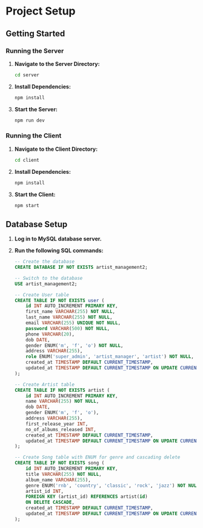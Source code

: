 # Project Setup

## Getting Started

### Running the Server

1. **Navigate to the Server Directory:**

    ```bash
    cd server
    ```

2. **Install Dependencies:**

    ```bash
    npm install
    ```

3. **Start the Server:**

    ```bash
    npm run dev
    ```

### Running the Client

1. **Navigate to the Client Directory:**

    ```bash
    cd client
    ```

2. **Install Dependencies:**

    ```bash
    npm install
    ```

3. **Start the Client:**

    ```bash
    npm start
    ```

## Database Setup

1. **Log in to MySQL database server.**

2. **Run the following SQL commands:**

    ```sql
    -- Create the database
    CREATE DATABASE IF NOT EXISTS artist_management2;

    -- Switch to the database
    USE artist_management2;

    -- Create User table
    CREATE TABLE IF NOT EXISTS user (
        id INT AUTO_INCREMENT PRIMARY KEY,
        first_name VARCHAR(255) NOT NULL,
        last_name VARCHAR(255) NOT NULL,
        email VARCHAR(255) UNIQUE NOT NULL,
        password VARCHAR(500) NOT NULL,
        phone VARCHAR(20),
        dob DATE,
        gender ENUM('m', 'f', 'o') NOT NULL,
        address VARCHAR(255),
        role ENUM('super_admin', 'artist_manager', 'artist') NOT NULL,
        created_at TIMESTAMP DEFAULT CURRENT_TIMESTAMP,
        updated_at TIMESTAMP DEFAULT CURRENT_TIMESTAMP ON UPDATE CURRENT_TIMESTAMP
    );

    -- Create Artist table
    CREATE TABLE IF NOT EXISTS artist (
        id INT AUTO_INCREMENT PRIMARY KEY,
        name VARCHAR(255) NOT NULL,
        dob DATE,
        gender ENUM('m', 'f', 'o'),
        address VARCHAR(255),
        first_release_year INT,
        no_of_albums_released INT,
        created_at TIMESTAMP DEFAULT CURRENT_TIMESTAMP,
        updated_at TIMESTAMP DEFAULT CURRENT_TIMESTAMP ON UPDATE CURRENT_TIMESTAMP
    );

    -- Create Song table with ENUM for genre and cascading delete
    CREATE TABLE IF NOT EXISTS song (
        id INT AUTO_INCREMENT PRIMARY KEY,
        title VARCHAR(255) NOT NULL,
        album_name VARCHAR(255),
        genre ENUM('rnb', 'country', 'classic', 'rock', 'jazz') NOT NULL,
        artist_id INT,
        FOREIGN KEY (artist_id) REFERENCES artist(id)
        ON DELETE CASCADE,
        created_at TIMESTAMP DEFAULT CURRENT_TIMESTAMP,
        updated_at TIMESTAMP DEFAULT CURRENT_TIMESTAMP ON UPDATE CURRENT_TIMESTAMP
    );
    ```
